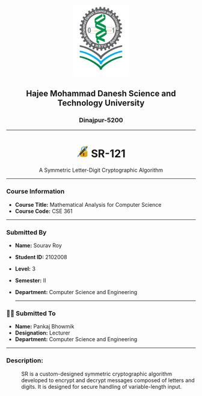<p align="center">
  <img src="./hstuLogo.png" alt="HSTU-Logo" width="150">
</p>

<h2 align="center"><strong>Hajee Mohammad Danesh Science and Technology University</strong></h2>
<h3 align="center">Dinajpur-5200</h3>

---
<h1 align="center"><strong><img src="./image1.png" width="32"> SR-121</strong></h1>
<p align="center">A Symmetric Letter-Digit Cryptographic Algorithm</p>

---

### Course Information
- **Course Title:** Mathematical Analysis for Computer Science  
- **Course Code:** CSE 361  

---

### Submitted By

- **Name:** Sourav Roy  
- **Student ID:** 2102008  
- **Level:** 3  
- **Semester:** II  
- **Department:** Computer Science and Engineering

  ---

### 🧑‍🏫 Submitted To

 - **Name:** Pankaj Bhowmik  
 - **Designation:** Lecturer  
 - **Department:** Computer Science and Engineering

---

### Description:
<p style="margin-left: 40px;">
SR is a custom-designed symmetric cryptographic algorithm developed to encrypt and decrypt messages composed of letters and digits. It is designed for secure handling of variable-length input.  
</p>

